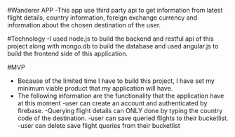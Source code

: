 #Wanderer APP
-This app use third party api to get information from latest flight details, country information, foreign exchange currency and information about the chosen destination of the user.

#Technology
-I used node.js to build the backend and restful api of this project along with mongo.db to build the database and used angular.js to build the frontend side of this application.

#MVP
- Because of the limited time I have to build this project, I have set my minimum viable product that my application will have.
- The following information are the functionality that the application have at this moment
	-user can create an account and authenticated by firebase.
	-Querying flight details can ONLY done by typing the country code of the destination.
	-user can save queried flights to their bucketlist.
	-user can delete save flight queries from their bucketlist 
